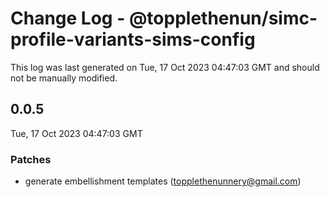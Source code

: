 # Change Log - @topplethenun/simc-profile-variants-sims-config

This log was last generated on Tue, 17 Oct 2023 04:47:03 GMT and should not be manually modified.

<!-- Start content -->

## 0.0.5

Tue, 17 Oct 2023 04:47:03 GMT

### Patches

- generate embellishment templates (topplethenunnery@gmail.com)
